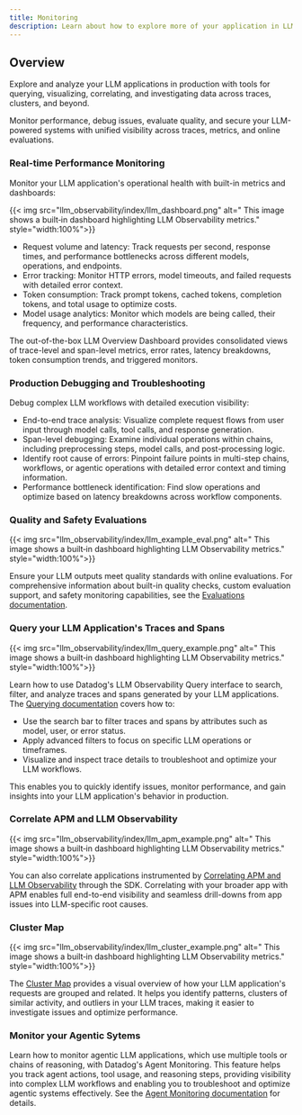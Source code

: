 ```yaml
---
title: Monitoring
description: Learn about how to explore more of your application in LLM Observability.
---
```


## Overview

Explore and analyze your LLM applications in production with tools for querying, visualizing, correlating, and investigating data across traces, clusters, and beyond.

Monitor performance, debug issues, evaluate quality, and secure your LLM-powered systems with unified visibility across traces, metrics, and online evaluations.

### Real-time Performance Monitoring

Monitor your LLM application's operational health with built-in metrics and dashboards:

{{< img src="llm_observability/index/llm_dashboard.png" alt=" This image shows a built‑in dashboard highlighting LLM Observability metrics." style="width:100%">}}

- Request volume and latency: Track requests per second, response times, and performance bottlenecks across different models, operations, and endpoints.
- Error tracking: Monitor HTTP errors, model timeouts, and failed requests with detailed error context.
- Token consumption: Track prompt tokens, cached tokens, completion tokens, and total usage to optimize costs.
- Model usage analytics: Monitor which models are being called, their frequency, and performance characteristics.

The out-of-the-box LLM Overview Dashboard provides consolidated views of trace-level and span-level metrics, error rates, latency breakdowns, token consumption trends, and triggered monitors.

### Production Debugging and Troubleshooting

Debug complex LLM workflows with detailed execution visibility:

- End-to-end trace analysis: Visualize complete request flows from user input through model calls, tool calls, and response generation.
- Span-level debugging: Examine individual operations within chains, including preprocessing steps, model calls, and post-processing logic.
- Identify root cause of errors: Pinpoint failure points in multi-step chains, workflows, or agentic operations with detailed error context and timing information.
- Performance bottleneck identification: Find slow operations and optimize based on latency breakdowns across workflow components.

### Quality and Safety Evaluations

{{< img src="llm_observability/index/llm_example_eval.png" alt=" This image shows a built‑in dashboard highlighting LLM Observability metrics." style="width:100%">}}

Ensure your LLM outputs meet quality standards with online evaluations. For comprehensive information about built-in quality checks, custom evaluation support, and safety monitoring capabilities, see the [Evaluations documentation][5].

### Query your LLM Application's Traces and Spans

{{< img src="llm_observability/index/llm_query_example.png" alt=" This image shows a built‑in dashboard highlighting LLM Observability metrics." style="width:100%">}}

Learn how to use Datadog's LLM Observability Query interface to search, filter, and analyze traces and spans generated by your LLM applications. The [Querying documentation][1] covers how to:

- Use the search bar to filter traces and spans by attributes such as model, user, or error status.
- Apply advanced filters to focus on specific LLM operations or timeframes.
- Visualize and inspect trace details to troubleshoot and optimize your LLM workflows.

This enables you to quickly identify issues, monitor performance, and gain insights into your LLM application's behavior in production.


### Correlate APM and LLM Observability

{{< img src="llm_observability/index/llm_apm_example.png" alt=" This image shows a built‑in dashboard highlighting LLM Observability metrics." style="width:100%">}}

You can also correlate applications instrumented by [Correlating APM and LLM Observability][2] through the SDK. Correlating with your broader app with APM enables full end-to-end visibility and seamless drill-downs from app issues into LLM-specific root causes.

### Cluster Map

{{< img src="llm_observability/index/llm_cluster_example.png" alt=" This image shows a built‑in dashboard highlighting LLM Observability metrics." style="width:100%">}}

The [Cluster Map][3] provides a visual overview of how your LLM application's requests are grouped and related. It helps you identify patterns, clusters of similar activity, and outliers in your LLM traces, making it easier to investigate issues and optimize performance.

### Monitor your Agentic Sytems 

Learn how to monitor agentic LLM applications, which use multiple tools or chains of reasoning, with Datadog's Agent Monitoring. This feature helps you track agent actions, tool usage, and reasoning steps, providing visibility into complex LLM workflows and enabling you to troubleshoot and optimize agentic systems effectively. See the [Agent Monitoring documentation][4] for details.


[1]: /llm_observability/monitoring/querying
[2]: /llm_observability/monitoring/llm_observability_and_apm
[3]: /llm_observability/monitoring/cluster_map/
[4]: /llm_observability/monitoring/agent_monitoring
[5]: /llm_observability/evaluations/